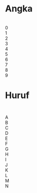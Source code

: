 <h1>Angka</h1>
<br/>0
<br/>1
<br/>2
<br/>3
<br/>4
<br/>5
<br/>6
<br/>7
<br/>8
<br/>9
<p>
<h1><p>Huruf</h1>
<br/>A
<br/>B
<br/>C
<br/>D
<br/>E
<br/>F
<br/>G
<br/>H
<br/>I
<br/>J
<br/>K
<br/>L
<br/>M
<br/>N
<br
